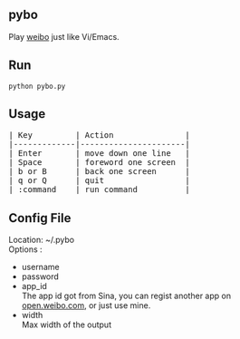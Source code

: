 pybo
---
Play [weibo](http://weibo.com) just like Vi/Emacs.
## Run ##
<pre><code>python pybo.py</code></pre>

## Usage ##
<pre>
| Key         | Action               |
|-------------|----------------------|
| Enter       | move down one line   |
| Space       | foreword one screen  |
| b or B      | back one screen      |
| q or Q      | quit                 |
| :command    | run command          |
</pre> 

## Config File ##
Location: ~/.pybo  
Options :

* username  
* password  
* app\_id  
  The app id got from Sina, you can regist another app on [open.weibo.com](http://open.weibo.com), or just use mine.    
* width  
  Max width of the output
